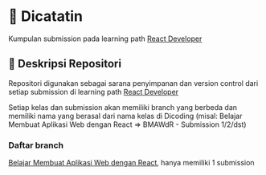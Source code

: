 # 📒 Dicatatin

Kumpulan submission pada learning path [React Developer](https://www.dicoding.com/learningpaths/58)

## 🚀 Deskripsi Repositori

Repositori digunakan sebagai sarana penyimpanan dan version control dari setiap submission di learning path [React Developer](https://www.dicoding.com/learningpaths/58)

Setiap kelas dan submission akan memiliki branch yang berbeda dan memiliki nama yang berasal dari nama kelas di Dicoding (misal: Belajar Membuat Aplikasi Web dengan React => BMAWdR - Submission 1/2/dst)

### Daftar branch
[Belajar Membuat Aplikasi Web dengan React](https://github.com/khw15/react-notes](https://github.com/khw15/react-notes/tree/BMAWdR)https://github.com/khw15/react-notes/tree/BMAWdR), hanya memiliki 1 submission
